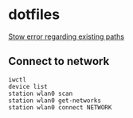 # dotfiles

[Stow error regarding existing paths](https://github.com/aspiers/stow/issues/65)



## Connect to network
```
iwctl
device list
station wlan0 scan
station wlan0 get-networks
station wlan0 connect NETWORK
```

